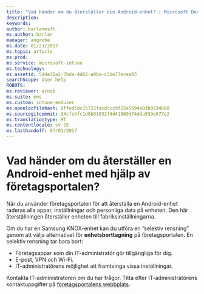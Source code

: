 ```yaml
---
title: "Vad händer om du återställer din Android-enhet? | Microsoft Docs"
description: 
keywords: 
author: barlanmsft
ms.author: barlan
manager: angrobe
ms.date: 01/23/2017
ms.topic: article
ms.prod: 
ms.service: microsoft-intune
ms.technology: 
ms.assetid: 5d4e31a2-7bda-4d62-a0ba-c31e77ecea03
searchScope: User help
ROBOTS: 
ms.reviewer: arnab
ms.suite: ems
ms.custom: intune-enduser
ms.openlocfilehash: 6ffed5dc15722facdccc9f25e5694a03b03346b0
ms.sourcegitcommit: 34cfebfc1d8b81032f4d41869d74dda559e677e2
ms.translationtype: HT
ms.contentlocale: sv-SE
ms.lasthandoff: 07/01/2017
---
```

# <a name="what-happens-if-you-reset-your-android-device-using-the-company-portal"></a>Vad händer om du återställer en Android-enhet med hjälp av företagsportalen?

När du använder företagsportalen för att återställa en Android-enhet raderas alla appar, inställningar och personliga data på enheten. Den här återställningen återställer enheten till fabriksinställningarna.

Om du har en Samsung KNOX-enhet kan du utföra en ”selektiv rensning” genom att välja alternativet för **enhetsborttagning** på företagsportalen. En selektiv rensning tar bara bort:

- Företagsappar som din IT-administratör gör tillgängliga för dig.
- E-post, VPN och Wi-Fi.
- IT-administratörens möjlighet att framtvinga vissa inställningar.

Kontakta IT-administratören om du har frågor. Titta efter IT-administratörens kontaktuppgifter på [företagsportalens webbplats](http://portal.manage.microsoft.com).
